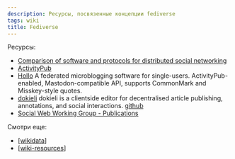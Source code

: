 ```yaml
---
description: Ресурсы, посвязенные концепции fediverse
tags: wiki
title: Fediverse
---
```

Ресурсы:

- [Comparison of software and protocols for distributed social networking](https://en.m.wikipedia.org/wiki/Comparison_of_software_and_protocols_for_distributed_social_networking)
- [ActivityPub](https://en.m.wikipedia.org/wiki/ActivityPub)
- [Hollo](https://docs.hollo.social/) A federated microblogging software for single-users. ActivityPub-enabled, Mastodon-compatible API, supports CommonMark and Misskey-style quotes.
- [dokieli](https://dokie.li/) dokieli is a clientside editor for decentralised article publishing, annotations, and social interactions. [github](https://github.com/dokieli/dokieli)
- [Social Web Working Group - Publications](https://www.w3.org/groups/wg/social/publications/)

Смотри еще:

- [[wikidata]]
- [[wiki-resources]]

[//begin]: # "Autogenerated link references for markdown compatibility"
[wikidata]: ../lists/wikidata "Wikidata"
[wiki-resources]: wiki-resources "Wiki resources"
[//end]: # "Autogenerated link references"